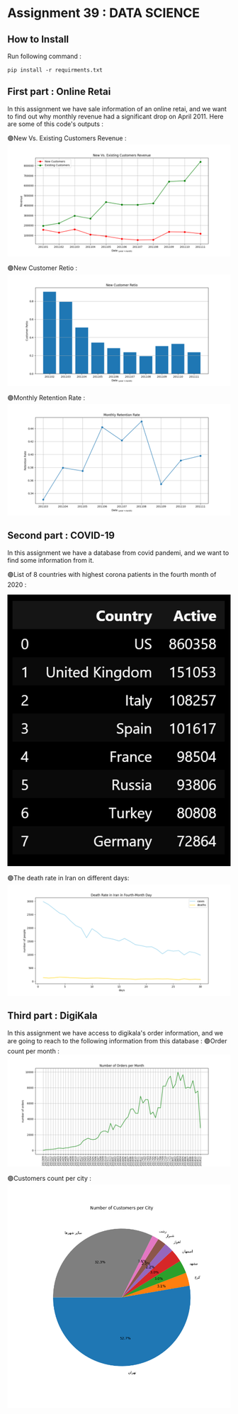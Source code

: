 # Assignment 39 : DATA SCIENCE

## How to Install
Run following command :
```
pip install -r requirments.txt
```

## First part : Online Retai
In this assignment we have sale information of an online retai, and we want to find out why monthly revenue had a significant drop on April 2011.
Here are some of this code's outputs :

🟣New Vs. Existing Customers Revenue :
![alt text](<outputs/output_1_customers revenue.png>)

🟣New Customer Retio :
![alt text](<outputs/output_1_ new customer retio.png>)

🟣Monthly Retention Rate :
![alt text](<outputs/output_1_monthly retention rate.png>)

## Second part : COVID-19
In this assignment we have a database from covid pandemi, and we want to find some information from it.

🟣List of 8 countries with highest corona patients in the fourth month of 2020 :

![alt text](<outputs/output_2_most patients.png>)

🟣The death rate in Iran on different days:
![alt text](<outputs/output_2_death rate iran.png>)

## Third part : DigiKala
In this assignment we have access to digikala's order information, and we are going to reach to the following information from this database :
🟣Order count per month :
![alt text](<outputs/output_3_number of orders.png>)

🟣Customers count per city :
![alt text](<outputs/output_3_number of customers.png>)
